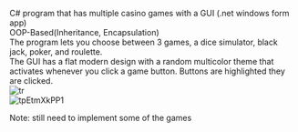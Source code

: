 C# program that has multiple casino games with a GUI (.net windows form app)  
OOP-Based(Inheritance, Encapsulation)  
The program lets you choose between 3 games, a dice simulator, black jack, poker, and roulette.   
The GUI has a flat modern design with a random multicolor theme that activates whenever you click a game button. Buttons are highlighted they are clicked.  
![tr](https://user-images.githubusercontent.com/64340009/138211171-10c91829-6919-4c53-8cb1-7898382ed4de.gif)  
![tpEtmXkPP1](https://user-images.githubusercontent.com/64340009/138584708-b57f37a0-962a-4bb3-acd6-e4bc194757a4.gif)


Note: 
still need to implement some of the games
